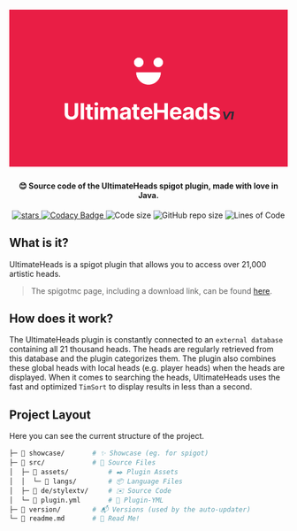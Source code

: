 <h1 align="center">
  <br>
  <img src="https://raw.githubusercontent.com/StylexTV/UltimateHeads/main/showcase/socials/cover.png">
  <br>
</h1>

<h4 align="center">😊 Source code of the UltimateHeads spigot plugin, made with love in Java.</h4>

<p align="center">
  <a href="https://GitHub.com/StylexTV/UltimateHeads/stargazers/">
    <img alt="stars" src="https://img.shields.io/github/stars/StylexTV/UltimateHeads.svg?color=ffdd00"/>
  </a>
  <a href="https://www.codacy.com/manual/noluck942/GSigns?utm_source=github.com&amp;utm_medium=referral&amp;utm_content=StylexTV/GSigns&amp;utm_campaign=Badge_Grade">
    <img alt="Codacy Badge" src="https://app.codacy.com/project/badge/Grade/a33dbb19ff17460d896a7864fececab6"/>
  </a>
  <a>
    <img alt="Code size" src="https://img.shields.io/github/languages/code-size/StylexTV/UltimateHeads.svg"/>
  </a>
  <a>
    <img alt="GitHub repo size" src="https://img.shields.io/github/repo-size/StylexTV/UltimateHeads.svg"/>
  </a>
  <a>
    <img alt="Lines of Code" src="https://tokei.rs/b1/github/StylexTV/UltimateHeads?category=code"/>
  </a>
</p>

## What is it?
UltimateHeads is a spigot plugin that allows you to access over 21,000 artistic heads.
> The spigotmc page, including a download link, can be found [here](https://www.spigotmc.org/resources/g-signs-a-unique-map-signs-plugin-for-lobbies.85017/).

## How does it work?
The UltimateHeads plugin is constantly connected to an `external database` containing all 21 thousand heads. The heads are regularly retrieved from this database and the plugin categorizes them. The plugin also combines these global heads with local heads (e.g. player heads) when the heads are displayed. When it comes to searching the heads, UltimateHeads uses the fast and optimized `TimSort` to display results in less than a second.

## Project Layout
Here you can see the current structure of the project.

```bash
├─ 📂 showcase/       # ✨ Showcase (eg. for spigot)
├─ 📂 src/            # 🌟 Source Files
│  ├─ 📂 assets/          # ✒️ Plugin Assets
│  │  └─ 📂 langs/        # 📦 Language Files
│  ├─ 📂 de/stylextv/     # ✉️ Source Code
│  └─ 📄 plugin.yml       # 📌 Plugin-YML
├─ 📂 version/        # 📬 Versions (used by the auto-updater)
└─ 📃 readme.md       # 📖 Read Me!
```

